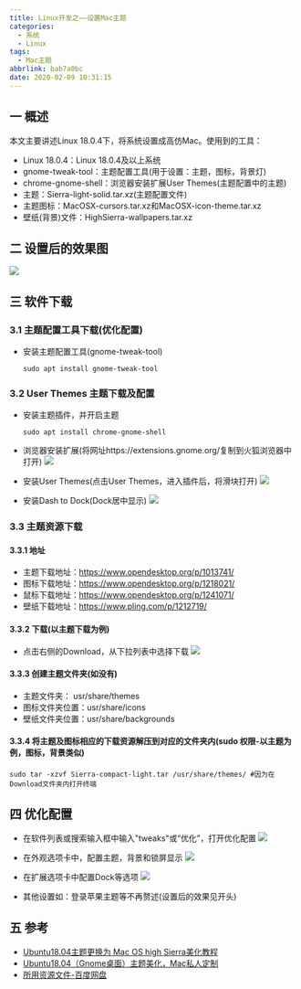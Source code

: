 ```yaml
---
title: Linux开发之——设置Mac主题
categories:
  - 系统
  - Linux
tags:
  - Mac主题
abbrlink: bab7a0bc
date: 2020-02-09 10:31:15
---
```

## 一 概述

本文主要讲述Linux 18.0.4下，将系统设置成高仿Mac。使用到的工具：  

* Linux 18.0.4：Linux 18.0.4及以上系统
* gnome-tweak-tool：主题配置工具(用于设置：主题，图标，背景灯)
* chrome-gnome-shell：浏览器安装扩展User Themes(主题配置中的主题)
* 主题：Sierra-light-solid.tar.xz(主题配置文件)
* 主题图标：MacOSX-cursors.tar.xz和MacOSX-icon-theme.tar.xz
* 壁纸(背景)文件：HighSierra-wallpapers.tar.xz

<!--more-->

## 二 设置后的效果图

![][1]

## 三 软件下载

### 3.1 主题配置工具下载(优化配置)

* 安装主题配置工具(gnome-tweak-tool)

  ```
  sudo apt install gnome-tweak-tool
  ```
### 3.2 User Themes 主题下载及配置
* 安装主题插件，并开启主题

  ```
  sudo apt install chrome-gnome-shell
  ```

* 浏览器安装扩展(将网址https://extensions.gnome.org/复制到火狐浏览器中打开)
![][2]

* 安装User Themes(点击User Themes，进入插件后，将滑块打开)
![][3]

* 安装Dash to Dock(Dock居中显示)
![][4]

### 3.3 主题资源下载

#### 3.3.1 地址

* 主题下载地址：https://www.opendesktop.org/p/1013741/
* 图标下载地址：https://www.opendesktop.org/p/1218021/
* 鼠标下载地址：https://www.opendesktop.org/p/1241071/
* 壁纸下载地址：https://www.pling.com/p/1212719/

#### 3.3.2 下载(以主题下载为例)

* 点击右侧的Download，从下拉列表中选择下载
![][5]

#### 3.3.3 创建主题文件夹(如没有)

* 主题文件夹： usr/share/themes 
* 图标文件夹位置：usr/share/icons 
* 壁纸文件夹位置：usr/share/backgrounds

#### 3.3.4 将主题及图标相应的下载资源解压到对应的文件夹内(sudo 权限-以主题为例，图标，背景类似)

```
sudo tar -xzvf Sierra-compact-light.tar /usr/share/themes/ #因为在Download文件夹内打开终端
```

## 四 优化配置

* 在软件列表或搜索输入框中输入"tweaks"或“优化”，打开优化配置
![][6] 
* 在外观选项卡中，配置主题，背景和锁屏显示
![][7]

* 在扩展选项卡中配置Dock等选项
![][8]

* 其他设置如：登录苹果主题等不再赘述(设置后的效果见开头)

## 五 参考

* [Ubuntu18.04主题更换为 Mac OS high Sierra美化教程][9]
* [Ubuntu18.04（Gnome桌面）主题美化，Mac私人定制][10]
* [所用资源文件-百度网盘][11]



[1]:https://images.pgzxc.com//linu-mac-preview.png
[2]:https://images.pgzxc.com//linux-mac-extra-user-theme.png
[3]:https://images.pgzxc.com//linux-mac-extra-user-theme-on.png
[4]:https://images.pgzxc.com//linux-mac-dash-to-dock.png
[5]:https://images.pgzxc.com//linux-mac-use-theme-compact-download.png
[6]:https://images.pgzxc.com//linux-mac-tweaks-open.png
[7]:https://images.pgzxc.com//linux-mac-look-theme-config.png
[8]:https://images.pgzxc.com//linux-mac-look-extra-config.png
[9]:https://www.jianshu.com/p/321e15ec863d
[10]:https://blog.csdn.net/zyqblog/article/details/80152016
[11]:https://pan.baidu.com/s/1yCu3GQUTGH8cnAndOHYQ0A